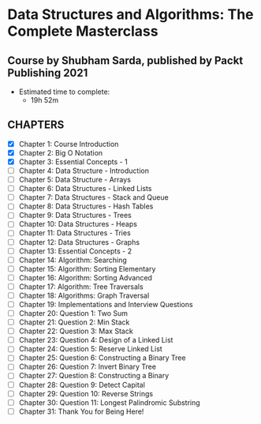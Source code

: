 # Data Structures and Algorithms: The Complete Masterclass
## Course by Shubham Sarda, published by Packt Publishing 2021

* Estimated time to complete:
  * 19h 52m

## CHAPTERS
  * [x] Chapter 1: Course Introduction
  * [x] Chapter 2: Big O Notation
  * [x] Chapter 3: Essential Concepts - 1
  * [ ] Chapter 4: Data Structure - Introduction
  * [ ] Chapter 5: Data Structure - Arrays
  * [ ] Chapter 6: Data Structures - Linked Lists
  * [ ] Chapter 7: Data Structures - Stack and Queue
  * [ ] Chapter 8: Data Structures - Hash Tables
  * [ ] Chapter 9: Data Structures - Trees
  * [ ] Chapter 10: Data Structures - Heaps
  * [ ] Chapter 11: Data Structures - Tries
  * [ ] Chapter 12: Data Structures - Graphs
  * [ ] Chapter 13: Essential Concepts - 2
  * [ ] Chapter 14: Algorithm: Searching
  * [ ] Chapter 15: Algorithm: Sorting Elementary
  * [ ] Chapter 16: Algorithm: Sorting Advanced
  * [ ] Chapter 17: Algorithm: Tree Traversals
  * [ ] Chapter 18: Algorithms: Graph Traversal
  * [ ] Chapter 19: Implementations and Interview Questions
  * [ ] Chapter 20: Question 1: Two Sum
  * [ ] Chapter 21: Question 2: Min Stack
  * [ ] Chapter 22: Question 3: Max Stack
  * [ ] Chapter 23: Question 4: Design of a Linked List
  * [ ] Chapter 24: Question 5: Reserve Linked List
  * [ ] Chapter 25: Question 6: Constructing a Binary Tree
  * [ ] Chapter 26: Question 7: Invert Binary Tree
  * [ ] Chapter 27: Question 8: Constructing a Binary
  * [ ] Chapter 28: Question 9: Detect Capital
  * [ ] Chapter 29: Question 10: Reverse Strings
  * [ ] Chapter 30: Question 11: Longest Palindromic Substring
  * [ ] Chapter 31: Thank You for Being Here!